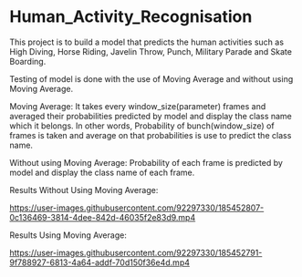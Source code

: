 # Human_Activity_Recognisation
This project is to build a model that predicts the human activities such as High Diving, Horse Riding, Javelin Throw, Punch, Military Parade and Skate Boarding.


Testing of model is done with the use of Moving Average and without using Moving Average.

Moving Average: It takes every window_size(parameter) frames and averaged their probabilities predicted by model and display the class name which it belongs. In other words, Probability of bunch(window_size) of frames is taken and average on that probabilities is use to predict the class name.

Without using Moving Average: Probability of each frame is predicted by model and display the class name of each frame.







Results Without Using Moving Average:


https://user-images.githubusercontent.com/92297330/185452807-0c136469-3814-4dee-842d-46035f2e83d9.mp4












Results Using Moving Average:


https://user-images.githubusercontent.com/92297330/185452791-9f788927-6813-4a64-addf-70d150f36e4d.mp4





